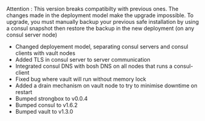 Attention : This version breaks compatibilty with previous ones. The changes made in the deployment model make the upgrade impossible.
To upgrade, you must manually backup your previous safe installation by using a consul snapshot then restore the backup in the new deployment
(on any consul server node)

- Changed deployement model, separating consul servers and consul clients with vault nodes
- Added TLS in consul server to server communication
- Integrated consul DNS with bosh DNS on all nodes that runs a consul-client
- Fixed bug where vault will run without memory lock
- Added a drain mechanism on vault node to try to minimise downtime on restart
- Bumped strongbox to v0.0.4
- Bumped consul to v1.6.2
- Bumped vault to v1.3.0
